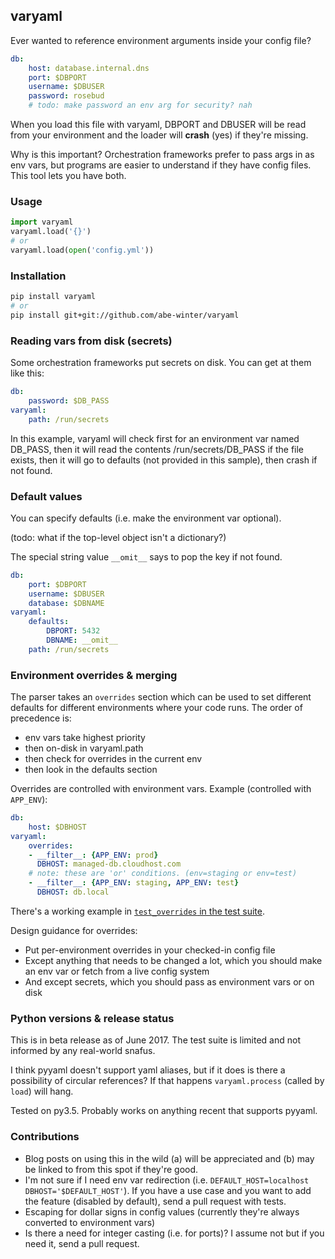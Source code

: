 ## varyaml

Ever wanted to reference environment arguments inside your config file?

```yaml
db:
    host: database.internal.dns
    port: $DBPORT
    username: $DBUSER
    password: rosebud
    # todo: make password an env arg for security? nah
```

When you load this file with varyaml, DBPORT and DBUSER will be read from your environment and the loader will **crash** (yes) if they're missing.

Why is this important? Orchestration frameworks prefer to pass args in as env vars, but programs are easier to understand if they have config files. This tool lets you have both.

### Usage

```python
import varyaml
varyaml.load('{}')
# or
varyaml.load(open('config.yml'))
```

### Installation

```bash
pip install varyaml
# or
pip install git+git://github.com/abe-winter/varyaml
```

### Reading vars from disk (secrets)

Some orchestration frameworks put secrets on disk. You can get at them like this:

```yaml
db:
    password: $DB_PASS
varyaml:
    path: /run/secrets
```

In this example, varyaml will check first for an environment var named DB_PASS, then it will read the contents /run/secrets/DB_PASS if the file exists, then it will go to defaults (not provided in this sample), then crash if not found.

### Default values

You can specify defaults (i.e. make the environment var optional).

(todo: what if the top-level object isn't a dictionary?)

The special string value `__omit__` says to pop the key if not found.

```yaml
db:
    port: $DBPORT
    username: $DBUSER
    database: $DBNAME
varyaml:
    defaults:
        DBPORT: 5432
        DBNAME: __omit__
    path: /run/secrets
```

### Environment overrides & merging

The parser takes an `overrides` section which can be used to set different defaults for different environments where your code runs. The order of precedence is:

* env vars take highest priority
* then on-disk in varyaml.path
* then check for overrides in the current env
* then look in the defaults section

Overrides are controlled with environment vars. Example (controlled with `APP_ENV`):

```yaml
db:
    host: $DBHOST
varyaml:
    overrides:
    - __filter__: {APP_ENV: prod}
      DBHOST: managed-db.cloudhost.com
    # note: these are 'or' conditions. (env=staging or env=test)
    - __filter__: {APP_ENV: staging, APP_ENV: test}
      DBHOST: db.local
```

There's a working example in [`test_overrides` in the test suite](/abe-winter/varyaml/search?q=test_overrides).

Design guidance for overrides:

* Put per-environment overrides in your checked-in config file
* Except anything that needs to be changed a lot, which you should make an env var or fetch from a live config system
* And except secrets, which you should pass as environment vars or on disk

### Python versions & release status

This is in beta release as of June 2017. The test suite is limited and not informed by any real-world snafus.

I think pyyaml doesn't support yaml aliases, but if it does is there a possibility of circular references? If that happens `varyaml.process` (called by `load`) will hang.

Tested on py3.5. Probably works on anything recent that supports pyyaml.

### Contributions

* Blog posts on using this in the wild (a) will be appreciated and (b) may be linked to from this spot if they're good.
* I'm not sure if I need env var redirection (i.e. `DEFAULT_HOST=localhost DBHOST='$DEFAULT_HOST'`). If you have a use case and you want to add the feature (disabled by default), send a pull request with tests.
* Escaping for dollar signs in config values (currently they're always converted to environment vars)
* Is there a need for integer casting (i.e. for ports)? I assume not but if you need it, send a pull request.

